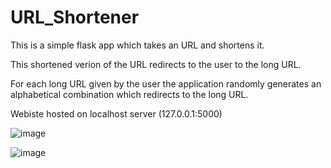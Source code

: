 # URL_Shortener
This is a simple flask app which takes an URL and shortens it. 

This shortened verion of the URL redirects to the user to the long URL.

For each long URL given by the user the application randomly generates an alphabetical combination which redirects to the long URL.

Webiste hosted on localhost server (127.0.0.1:5000)


![image](https://user-images.githubusercontent.com/44779743/132713508-d296c266-317e-4cfc-8425-cbe42765f36c.png)

![image](https://user-images.githubusercontent.com/44779743/132714003-a5754d94-46ca-43dc-9e7b-982ce2146d86.png)




